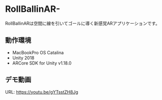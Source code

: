 # RollBallinAR-

RollBallinARは空間に線を引いてゴールに導く新感覚ARアプリケーションです。
## 動作環境

- MacBookPro OS Catalina
- Unity 2018 
- ARCore SDK for Unity v1.18.0

## デモ動画
URL: https://youtu.be/gYTsstZH8Jg
